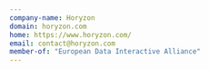 ```yaml
---
company-name: Horyzon
domain: horyzon.com
home: https://www.horyzon.com/
email: contact@horyzon.com
member-of: "European Data Interactive Alliance"
---
```




